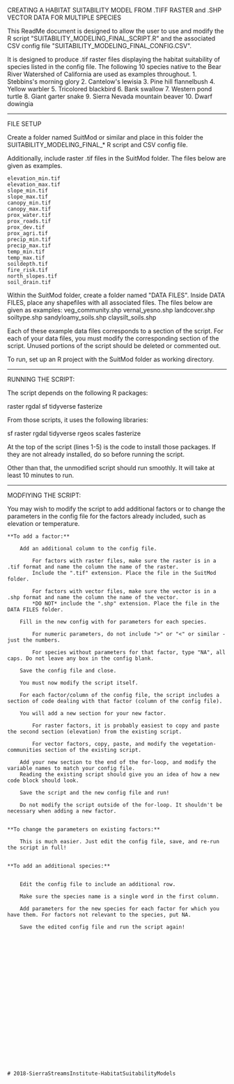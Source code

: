CREATING A HABITAT SUITABILITY MODEL FROM .TIFF RASTER and .SHP VECTOR DATA FOR MULTIPLE SPECIES

This ReadMe document is designed to allow the user to use and modify the R script "SUITABILITY_MODELING_FINAL_SCRIPT.R" and the associated CSV config file "SUITABILITY_MODELING_FINAL_CONFIG.CSV".

It is designed to produce .tif raster files displaying the habitat suitability of species listed in the config file. The following 10 species native to the Bear River Watershed of California are used as examples throughout.
	1. Stebbins's morning glory
	2. Cantelow's lewisia
	3. Pine hill flannelbush
	4. Yellow warbler
	5. Tricolored blackbird
	6. Bank swallow
	7. Western pond turtle
	8. Giant garter snake
	9. Sierra Nevada mountain beaver
	10. Dwarf dowingia

*******************************************************************

FILE SETUP

Create a folder named SuitMod or similar and place in this folder the SUITABILITY_MODELING_FINAL_* R script and CSV config file.

Additionally, include raster .tif files in the SuitMod folder. The files below are given as examples.

	elevation_min.tif
	elevation_max.tif
	slope_min.tif
	slope_max.tif
	canopy_min.tif
	canopy_max.tif
	prox_water.tif
	prox_roads.tif
	prox_dev.tif
	prox_agri.tif
	precip_min.tif
	precip_max.tif
	temp_min.tif
	temp_max.tif
	soildepth.tif
	fire_risk.tif
	north_slopes.tif
	soil_drain.tif

Within the SuitMod folder, create a folder named "DATA FILES". Inside DATA FILES, place any shapefiles with all associated files. The files below are given as examples:
	veg_community.shp
	vernal_yesno.shp
	landcover.shp
	soiltype.shp
	sandyloamy_soils.shp
	claysilt_soils.shp

Each of these example data files corresponds to a section of the script. For each of your data files, you must modify the corresponding section of the script. Unused portions of the script should be deleted or commented out.

To run, set up an R project with the SuitMod folder as working directory.

***************************************************************************

RUNNING THE SCRIPT:

The script depends on the following R packages:

raster
rgdal
sf
tidyverse
fasterize

From those scripts, it uses the following libraries:

sf
raster
rgdal
tidyverse
rgeos
scales
fasterize

At the top of the script (lines 1-5) is the code to install those packages. If they are not already installed, do so before running the script.

Other than that, the unmodified script should run smoothly. It will take at least 10 minutes to run.

***************************************************************************

MODFIYING THE SCRIPT:

You may wish to modify the script to add additional factors or to change the parameters in the config file for the factors already included, such as elevation or temperature.

	**To add a factor:**

		Add an additional column to the config file.

			For factors with raster files, make sure the raster is in a .tif format and name the column the name of the raster.
			Include the ".tif" extension. Place the file in the SuitMod folder.

			For factors with vector files, make sure the vector is in a .shp format and name the column the name of the vector.
			*DO NOT* include the ".shp" extension. Place the file in the DATA FILES folder.

		Fill in the new config with for parameters for each species.

			For numeric parameters, do not include ">" or "<" or similar - just the numbers.

			For species without parameters for that factor, type "NA", all caps. Do not leave any box in the config blank.

		Save the config file and close.

		You must now modify the script itself.

		For each factor/column of the config file, the script includes a section of code dealing with that factor (column of the config file).

		You will add a new section for your new factor.

			For raster factors, it is probably easiest to copy and paste the second section (elevation) from the existing script.

			For vector factors, copy, paste, and modify the vegetation-communities section of the existing script.

		Add your new section to the end of the for-loop, and modify the variable names to match your config file.
		Reading the existing script should give you an idea of how a new code block should look.

		Save the script and the new config file and run!

		Do not modify the script outside of the for-loop. It shouldn't be necessary when adding a new factor.


	**To change the parameters on existing factors:**

		This is much easier. Just edit the config file, save, and re-run the script in full!


	**To add an additional species:**


		Edit the config file to include an additional row.

		Make sure the species name is a single word in the first column.

		Add parameters for the new species for each factor for which you have them. For factors not relevant to the species, put NA.

		Save the edited config file and run the script again!























	# 2018-SierraStreamsInstitute-HabitatSuitabilityModels
